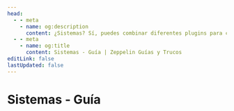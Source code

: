 ```yaml
---
head:
  - - meta
    - name: og:description
      content: ¿Sistemas? Sí, puedes combinar diferentes plugins para combinar sistemas y hacer que el bot sea más efectivo.
  - - meta
    - name: og:title
      content: Sistemas - Guía | Zeppelin Guías y Trucos
editLink: false
lastUpdated: false
---
```


# Sistemas - Guía
